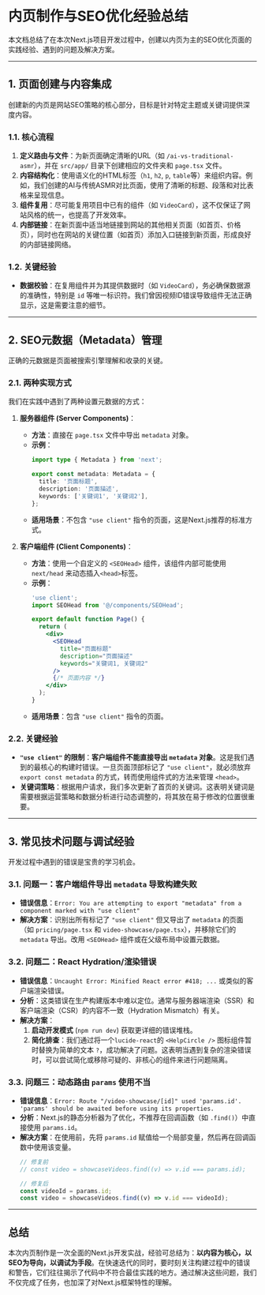 # 内页制作与SEO优化经验总结

本文档总结了在本次Next.js项目开发过程中，创建以内页为主的SEO优化页面的实践经验、遇到的问题及解决方案。

---

## 1. 页面创建与内容集成

创建新的内页是网站SEO策略的核心部分，目标是针对特定主题或关键词提供深度内容。

### 1.1. 核心流程

1.  **定义路由与文件**：为新页面确定清晰的URL（如 `/ai-vs-traditional-asmr`），并在 `src/app/` 目录下创建相应的文件夹和 `page.tsx` 文件。
2.  **内容结构化**：使用语义化的HTML标签（`h1`, `h2`, `p`, `table`等）来组织内容。例如，我们创建的AI与传统ASMR对比页面，使用了清晰的标题、段落和对比表格来呈现信息。
3.  **组件复用**：尽可能复用项目中已有的组件（如 `VideoCard`），这不仅保证了网站风格的统一，也提高了开发效率。
4.  **内部链接**：在新页面中适当地链接到网站的其他相关页面（如首页、价格页），同时也在网站的关键位置（如首页）添加入口链接到新页面，形成良好的内部链接网络。

### 1.2. 关键经验

-   **数据校验**：在复用组件并为其提供数据时（如 `VideoCard`），务必确保数据源的准确性，特别是 `id` 等唯一标识符。我们曾因视频ID错误导致组件无法正确显示，这是需要注意的细节。

---

## 2. SEO元数据（Metadata）管理

正确的元数据是页面被搜索引擎理解和收录的关键。

### 2.1. 两种实现方式

我们在实践中遇到了两种设置元数据的方式：

1.  **服务器组件 (Server Components)**：
    -   **方法**：直接在 `page.tsx` 文件中导出 `metadata` 对象。
    -   **示例**：
        ```typescript
        import type { Metadata } from 'next';

        export const metadata: Metadata = {
          title: '页面标题',
          description: '页面描述',
          keywords: ['关键词1', '关键词2'],
        };
        ```
    -   **适用场景**：不包含 `"use client"` 指令的页面，这是Next.js推荐的标准方式。

2.  **客户端组件 (Client Components)**：
    -   **方法**：使用一个自定义的 `<SEOHead>` 组件，该组件内部可能使用 `next/head` 来动态插入`<head>`标签。
    -   **示例**：
        ```jsx
        'use client';
        import SEOHead from '@/components/SEOHead';

        export default function Page() {
          return (
            <div>
              <SEOHead
                title="页面标题"
                description="页面描述"
                keywords="关键词1, 关键词2"
              />
              {/* 页面内容 */}
            </div>
          );
        }
        ```
    -   **适用场景**：包含 `"use client"` 指令的页面。

### 2.2. 关键经验

-   **`"use client"` 的限制**：**客户端组件不能直接导出 `metadata` 对象**。这是我们遇到的最核心的构建时错误。一旦页面顶部标记了 `"use client"`，就必须放弃 `export const metadata` 的方式，转而使用组件式的方法来管理 `<head>`。
-   **关键词策略**：根据用户请求，我们多次更新了首页的关键词。这表明关键词是需要根据运营策略和数据分析进行动态调整的，将其放在易于修改的位置很重要。

---

## 3. 常见技术问题与调试经验

开发过程中遇到的错误是宝贵的学习机会。

### 3.1. 问题一：客户端组件导出 `metadata` 导致构建失败

-   **错误信息**：`Error: You are attempting to export "metadata" from a component marked with "use client"`
-   **解决方案**：识别出所有标记了 `"use client"` 但又导出了 `metadata` 的页面（如 `pricing/page.tsx` 和 `video-showcase/page.tsx`），并移除它们的 `metadata` 导出。改用 `<SEOHead>` 组件或在父级布局中设置元数据。

### 3.2. 问题二：React Hydration/渲染错误

-   **错误信息**：`Uncaught Error: Minified React error #418; ...` 或类似的客户端渲染错误。
-   **分析**：这类错误在生产构建版本中难以定位。通常与服务器端渲染（SSR）和客户端渲染（CSR）的内容不一致（Hydration Mismatch）有关。
-   **解决方案**：
    1.  **启动开发模式** (`npm run dev`) 获取更详细的错误堆栈。
    2.  **简化排查**：我们通过将一个`lucide-react`的 `<HelpCircle />` 图标组件暂时替换为简单的文本 `?`，成功解决了问题。这表明当遇到复杂的渲染错误时，可以尝试简化或移除可疑的、非核心的组件来进行问题隔离。

### 3.3. 问题三：动态路由 `params` 使用不当

-   **错误信息**：`Error: Route "/video-showcase/[id]" used 'params.id'. 'params' should be awaited before using its properties.`
-   **分析**：Next.js的静态分析器为了优化，不推荐在回调函数（如 `.find()`）中直接使用 `params.id`。
-   **解决方案**：在使用前，先将 `params.id` 赋值给一个局部变量，然后再在回调函数中使用该变量。
    ```typescript
    // 修复前
    // const video = showcaseVideos.find((v) => v.id === params.id);

    // 修复后
    const videoId = params.id;
    const video = showcaseVideos.find((v) => v.id === videoId);
    ```

---

## 总结

本次内页制作是一次全面的Next.js开发实战，经验可总结为：**以内容为核心，以SEO为导向，以调试为手段**。在快速迭代的同时，要时刻关注构建过程中的错误和警告，它们往往揭示了代码中不符合最佳实践的地方。通过解决这些问题，我们不仅完成了任务，也加深了对Next.js框架特性的理解。 
